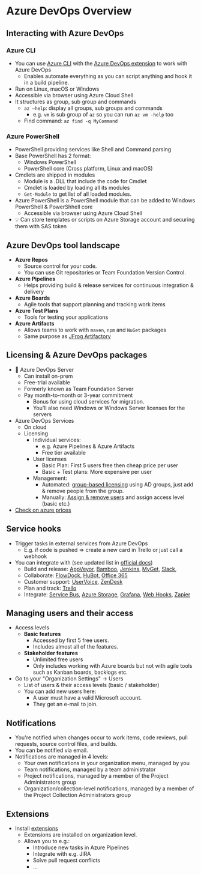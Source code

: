 # Azure DevOps Overview

## Interacting with Azure DevOps

### Azure CLI

- You can use [Azure CLI](https://docs.microsoft.com/en-us/cli/azure/install-azure-cli) with the [Azure DevOps extension](https://github.com/Azure/azure-devops-cli-extension) to work with Azure DevOps
  - Enables automate everything as you can script anything and hook it in a build pipeline.
- Run on Linux, macOS or Windows
- Accessible via browser using Azure Cloud Shell
- It structures as group, sub group and commands
  - `az –help`: display all groups, sub groups and commands
    - e.g. `vm` is sub group of `az` so you can run `az vm -help` too
  - Find command: `az find -q MyCommand`

### Azure PowerShell

- PowerShell providing services like Shell and Command parsing
- Base PowerShell has 2 format:
  - Windows PowerShell
  - PowerShell core (Cross platform, Linux and macOS)
- Cmdlets are shipped in modules
  - Module is a .DLL that include the code for Cmdlet
  - Cmdlet is loaded by loading all its modules
  - `Get-Module` to get list of all loaded modules.
- Azure PowerShell is a PowerShell module that can be added to Windows PowerShell & PowerShhell core
  - Accessible via browser using Azure Cloud Shell
- 💡 Can store templates or scripts on Azure Storage account and securing them with SAS token

## Azure DevOps tool landscape

- **Azure Repos**
  - Source control for your code.
  - You can use Git repositories or Team Foundation Version Control.
- **Azure Pipelines**
  - Helps providing build & release services for continuous integration & delivery
- **Azure Boards**
  - Agile tools that support planning and tracking work items
- **Azure Test Plans**
  - Tools for testing your applications
- **Azure Artifacts**
  - Allows teams to work with `maven`, `npm` and `NuGet` packages
  - Same purpose as [JFrog Artifactory](https://jfrog.com/artifactory/)

## Licensing & Azure DevOps packages

- 📝 Azure DevOps Server
  - Can install on-prem
  - Free-trial available
  - Formerly known as Team Foundation Server
  - Pay month-to-month or 3-year commitment
    - Bonus for using cloud services for migration.
    - You'll also need Windows or Windows Server licenses for the servers
- Azure DevOps Services
  - On cloud
  - Licensing
    - Individual services:
      - e.g. Azure Pipelines & Azure Artifacts
      - Free tier available
    - User licenses
      - Basic Plan: First 5 users free then cheap price per user
      - Basic + Test plans: More expensive per user
    - Management:
      - Automated: [group-based licensing](https://docs.microsoft.com/bs-latn-ba/azure/devops/organizations/accounts/assign-access-levels-and-extensions-by-group-membership?view=azure-devops&viewFallbackFrom=vsts&tabs=preview-page) using AD groups, just add & remove people from the group.
      - Manually: [Assign & remove users](https://docs.microsoft.com/en-us/azure/devops/organizations/billing/buy-basic-access-add-users?view=azure-devops) and assign access level (basic etc.)
- [Check on azure prices](https://azure.microsoft.com/en-ca/pricing/details/devops/azure-devops-services/)

## Service hooks

- Trigger tasks in external services from Azure DevOps
  - E.g. if code is pushed => create a new card in Trello or just call a webhook
- You can integrate with (see updated list in [official docs](https://docs.microsoft.com/en-us/azure/devops/service-hooks/overview?view=azure-devops))
  - Build and release: [AppVeyor](https://www.appveyor.com/docs/), [Bamboo](https://confluence.atlassian.com/bamboo/enabling-webhooks-946626050.html), [Jenkins](https://docs.microsoft.com/en-us/azure/devops/service-hooks/services/jenkins?view=azure-devops), [MyGet](https://docs.myget.org/docs/reference/webhooks), [Slack](https://docs.microsoft.com/en-us/azure/devops/service-hooks/services/slack?view=azure-devops),
  - Collaborate: [FlowDock](https://www.flowdock.com/api/integration-getting-started), [HuBot](https://hubot.github.com/docs/), [Office 365](https://docs.microsoft.com/en-us/azure/devops/service-hooks/overview#available-services)
  - Customer support: [UserVoice](https://help.uservoice.com/hc/en-us/articles/360034994894-VSTS-Azure-DevOps-Integration), [ZenDesk](https://support.zendesk.com/hc/en-us/articles/204890268-Creating-webhooks-with-the-HTTP-target)
  - Plan and track: [Trello](https://docs.microsoft.com/en-us/azure/devops/service-hooks/services/trello?view=azure-devops)
  - Integrate: [Service Bus](https://docs.microsoft.com/en-us/azure/devops/pipelines/tasks/utility/publish-to-azure-service-bus?view=azure-devops), [Azure Storage](https://docs.microsoft.com/en-us/azure/azure-functions/functions-integrate-storage-queue-output-binding?tabs=csharp), [Grafana](https://docs.microsoft.com/en-us/azure/devops/service-hooks/services/grafana?view=azure-devops), [Web Hooks](https://docs.microsoft.com/en-us/azure/devops/service-hooks/services/webhooks?view=azure-devops), [Zapier](https://zapier.com/apps/webhook/integrations)

## Managing users and their access

- Access levels
  - **Basic features**
    - Accessed by first 5 free users.
    - Includes almost all of the features.
  - **Stakeholder features**
    - Unlimited free users
    - Only includes working with Azure boards but not with agile tools such as Kanban boards, backlogs etc.
- Go to your "Organization Settings" -> Users
  - List of users & their access levels (basic / stakeholder)
  - You can add new users here:
    - A user must have a valid Microsoft account.
    - They get an e-mail to join.

## Notifications

- You're notified when changes occur to work items, code reviews, pull requests, source control files, and builds.
- You can be notified via email.
- Notifications are managed in 4 levels:
  - Your own notifications in your organization menu, managed by you
  - Team notifications, managed by a team administrator
  - Project notifications, managed by a member of the Project Administrators group
  - Organization/collection-level notifications, managed by a member of the Project Collection Administrators group

## Extensions

- Install [extensions](https://marketplace.visualstudio.com/azuredevops)
  - Extensions are installed on organization level.
  - Allows you to e.g.:
    - Introduce new tasks in Azure Pipelines
    - Integrate with e.g. JIRA
    - Solve pull request conflicts
    - ...
